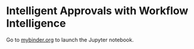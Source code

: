 # Intelligent Approvals with Workflow Intelligence

Go to [mybinder.org] to launch the Jupyter notebook.

[mybinder.org]: https://mybinder.org/v2/gh/SAP-samples/teched2021-INT360/main?filepath=exercises%2Fex2%2FTechEdINT360-WorkflowIntelligence.ipynb
